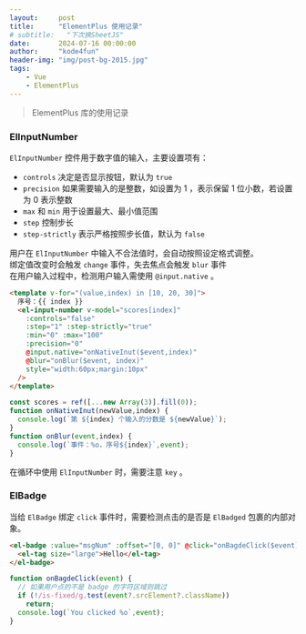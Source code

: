 ```yaml
---
layout:     post
title:      "ElementPlus 使用记录"
# subtitle:   "下次换SheetJS"
date:       2024-07-16 00:00:00
author:     "kode4fun"
header-img: "img/post-bg-2015.jpg"
tags:
    - Vue
    - ElementPlus
---
```


> ElementPlus 库的使用记录

### ElInputNumber
`ElInputNumber` 控件用于数字值的输入，主要设置项有：
+ `controls` 决定是否显示按钮，默认为 `true`
+ `precision` 如果需要输入的是整数，如设置为 1 ，表示保留 1 位小数，若设置为 0 表示整数
+ `max` 和 `min` 用于设置最大、最小值范围
+ `step` 控制步长
+ `step-strictly` 表示严格按照步长值，默认为 `false`

用户在 `ElInputNumber` 中输入不合法值时，会自动按照设定格式调整。  
绑定值改变时会触发 `change` 事件，失去焦点会触发 `blur` 事件  
在用户输入过程中，检测用户输入需使用 `@input.native` 。
```html
<template v-for="(value,index) in [10, 20, 30]">
  序号：{{ index }}
  <el-input-number v-model="scores[index]" 
    :controls="false" 
    :step="1" :step-strictly="true" 
    :min="0" :max="100"
    :precision="0" 
    @input.native="onNativeInut($event,index)" 
    @blur="onBlur($event, index)"
    style="width:60px;margin:10px"
  />
</template>
```

```js
const scores = ref([...new Array(3)].fill(0));
function onNativeInut(newValue,index) {
  console.log(`第 ${index} 个输入的分数是 ${newValue}`);
}
function onBlur(event,index) {
  console.log(`事件：%o，序号${index}`,event);
}
```

在循环中使用 `ElInputNumber` 时，需要注意 `key` 。

### ElBadge
当给 `ElBadge` 绑定 `click` 事件时，需要检测点击的是否是 `ElBadged` 包裹的内部对象。
```html
<el-badge :value="msgNum" :offset="[0, 0]" @click="onBagdeClick($event)" style="cursor:pointer">
  <el-tag size="large">Hello</el-tag>
</el-badge>
```

```js
function onBagdeClick(event) {
  // 如果用户点的不是 badge 的字符区域则跳过
  if (!/is-fixed/g.test(event?.srcElement?.className))
    return;
  console.log(`You clicked %o`,event);
}
```


<!-- <img src="/img/in-post/moon-in-the-sky.jpg" align="center" width="50%"> -->
<!-- ![moon in the sky](/img/in-post/moon-in-the-sky.jpg) -->